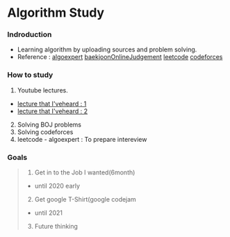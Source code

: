 # Algorithm Study

### Indroduction
- Learning algorithm by uploading sources and problem solving.
- Reference : [algoexpert]([https://www.algoexpert.io/product])
[baekjoonOnlineJudgement](https://www.acmicpc.net/)
[leetcode](https://leetcode.com/)
[codeforces](https://codeforces.com/)


### How to study
1. Youtube lectures. 
- [lecture that I'veheard : 1](https://www.youtube.com/playlist?list=PLB7ZlVMcmjIDsjPQfjxT-_ClgEtr-udS2)
- [lecture that I'veheard : 2]([https://www.youtube.com/playlist?list=PLRx0vPvlEmdDHxCvAQS1_6XV4deOwfVrz](https://www.youtube.com/playlist?list=PLRx0vPvlEmdDHxCvAQS1_6XV4deOwfVrz))
2. Solving BOJ problems
3. Solving codeforces
4. leetcode - algoexpert : To prepare intereview

### Goals
> 1. Get in to the Job I wanted(6month) 
> - until 2020 early
> 2. Get google T-Shirt(google codejam
> - until 2021
>  3. Future thinking

                      
